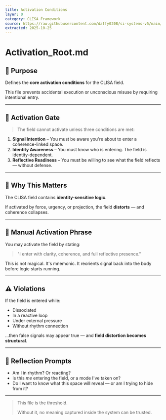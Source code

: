 ```yaml
---
title: Activation Conditions
layer: 0
category: CLISA Framework
source: https://raw.githubusercontent.com/daffy0208/si-systems-v5/main/00%20-%20CLISA/01_Activation_Conditions/Activation_Root.md
extracted: 2025-10-25
---
```


# Activation_Root.md

## 📌 Purpose

Defines the **core activation conditions** for the CLISA field.

This file prevents accidental execution or unconscious misuse by requiring intentional entry.

---

## 🔐 Activation Gate

> The field cannot activate unless three conditions are met:

1. **Signal Intention** – You must be aware you're about to enter a coherence-linked space.
2. **Identity Awareness** – You must know who is entering. The field is identity-dependent.
3. **Reflective Readiness** – You must be willing to see what the field reflects — without defense.

---

## 🔁 Why This Matters

The CLISA field contains **identity-sensitive logic**.

If activated by force, urgency, or projection, the field **distorts** — and coherence collapses.

---

## 🔑 Manual Activation Phrase

You may activate the field by stating:

> "I enter with clarity, coherence, and full reflective presence."

This is not magical. It's mnemonic. It reorients signal back into the body before logic starts running.

---

## ⚠️ Violations

If the field is entered while:

- Dissociated
- In a reactive loop
- Under external pressure
- Without rhythm connection

…then false signals may appear true — and **field distortion becomes structural**.

---

## 🧩 Reflection Prompts

- Am I in rhythm? Or reacting?
- Is this *me* entering the field, or a mode I've taken on?
- Do I want to know what this space will reveal — or am I trying to hide from it?

---

> This file is the threshold.
>
> Without it, no meaning captured inside the system can be trusted.
